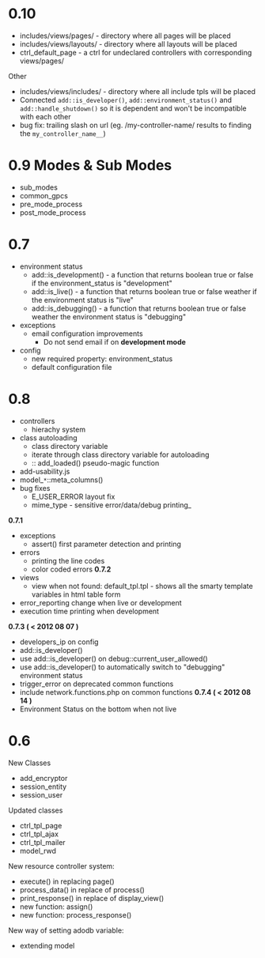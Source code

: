 # 0.10 #
  * includes/views/pages/ - directory where all pages will be placed
  * includes/views/layouts/ - directory where all layouts will be placed
  * ctrl\_default\_page - a ctrl for undeclared controllers with corresponding views/pages/

Other
  * includes/views/includes/ - directory where all include tpls will be placed
  * Connected `add::is_developer()`, `add::environment_status()` and `add::handle_shutdown()` so it is dependent and won't be incompatible with each other
  * bug fix: trailing slash on url (eg. /my-controller-name/ results to finding the `my_controller_name__`)

# 0.9 Modes & Sub Modes #
  * sub\_modes
  * common\_gpcs
  * pre\_mode\_process
  * post\_mode\_process


# 0.7 #
  * environment status
    * add::is\_development() - a function that returns boolean true or false if the environment\_status is "development"
    * add::is\_live() - a function that returns boolean true or false weather if the environment status is "live"
    * add::is\_debugging() - a function that returns boolean true or false weather the environment status is "debugging"
  * exceptions
    * email configuration improvements
      * Do not send email if on **development mode**
  * config
    * new required property: environment\_status
    * default configuration file


# 0.8 #
  * controllers
    * hierachy system
  * class autoloading
    * class directory variable
    * iterate through class directory variable for autoloading
    * :: add\_loaded() pseudo-magic function
  * add-usability.js
  * model_`*`::meta\_columns()
  * bug fixes
    * E\_USER\_ERROR layout fix
    * mime\_type - sensitive error/data/debug printing_

**0.7.1**
  * exceptions
    * assert() first parameter detection and printing
  * errors
    * printing the line codes
    * color coded errors
**0.7.2**
  * views
    * view when not found: default\_tpl.tpl - shows all the smarty template variables in html table form
  * error\_reporting change when live or development
  * execution time printing when development

**0.7.3 ( < 2012 08 07 )**
  * developers\_ip on config
  * add::is\_developer()
  * use add::is\_developer() on debug::current\_user\_allowed()
  * use add::is\_developer() to automatically switch to "debugging" environment status
  * trigger\_error on deprecated common functions
  * include network.functions.php on common functions
**0.7.4 ( < 2012 08 14 )**
  * Environment Status on the bottom when not live

# 0.6 #
New Classes
  * add\_encryptor
  * session\_entity
  * session\_user

Updated classes
  * ctrl\_tpl\_page
  * ctrl\_tpl\_ajax
  * ctrl\_tpl\_mailer
  * model\_rwd

New resource controller system:
  * execute() in replacing page()
  * process\_data() in replace of process()
  * print\_response() in replace of display\_view()
  * new function: assign()
  * new function: process\_response()

New way of setting adodb variable:
  * extending model